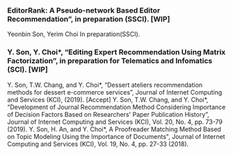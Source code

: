 ### EditorRank: A Pseudo-network Based Editor Recommendation”, in preparation (SSCI). [WIP]
Yeonbin Son, Yerim Choi
In preparation(SSCI).



### Y. Son, Y. Choi*, “Editing Expert Recommendation Using Matrix Factorization”, in preparation for Telematics and Infomatics (SCI). [WIP]   
Y. Son, T.W. Chang, and Y. Choi*, “Dessert ateliers recommendation methods for dessert e-commerce services”, Journal of Internet Computing and Services (KCI), (2019). [Accept]
Y. Son, T.W. Chang, and Y. Choi*, “Development of Journal Recommendation Method Considering Importance of Decision Factors Based on Researchers' Paper Publication History”, Journal of Internet Computing and Services (KCI), Vol. 20, No. 4, pp. 73-79 (2019).
Y. Son, H. An, and Y. Choi*, A Proofreader Matching Method Based on Topic Modeling Using the Importance of Documents", Journal of Internet Computing and Services (KCI), Vol. 19, No. 4, pp. 27-33 (2018). 